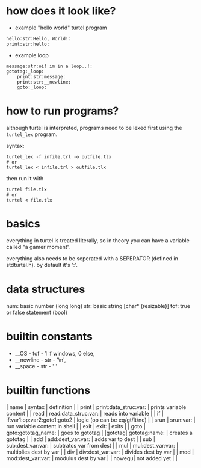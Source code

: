 # how does it look like?

- example "hello world" turtel program
```
hello:str:Hello, World!:
print:str:hello:
```
- example loop
```
message:str:oi! im in a loop..!:
gototag:_loop:
	print:str:message:
	print:str:__newline:
	goto:_loop:
```

# how to run programs?

although turtel is interpreted, programs need to be lexed first using the `turtel_lex` program.

syntax:
```
turtel_lex -f infile.trl -o outfile.tlx
# or
turtel_lex < infile.trl > outfile.tlx
```

then run it with
```
turtel file.tlx
# or
turtel < file.tlx
```

# basics

everything in turtel is treated literally, so in theory you can have a variable called "a gamer moment".

everything also needs to be seperated with a SEPERATOR (defined in stdturtel.h). by default it's ':'.

# data structures

num: basic number (long long)
str: basic string [char\* (resizable)]
tof: true or false statement (bool)

# builtin constants

- \_\_OS - tof - 1 if windows, 0 else,
- \_\_newline - str - '\\n',
- \_\_space - str - ' '

# builtin functions

| name	| syntax			| definition			|
| print	| print:data_struc:var:		| prints variable content	|
| read	| read:data_struc:var:		| reads into variable		|
| if	| if:var1:op:var2:goto1:goto2	| logic (op can be eq/gt/lt/ne)	|
| srun	| srun:var:			| run variable content in shell	|
| exit	| exit:				| exits				|
| goto	| goto:gototag_name:		| goes to gototag		|
|gototag| gototag:name:			| creates a gototag		|
| add	| add:dest_var:var:		| adds var to dest		|
| sub	| sub:dest_var:var:		| subtratcs var from dest	|
| mul	| mul:dest_var:var:		| multiplies dest by var	|
| div	| div:dest_var:var:		| divides dest by var		|
| mod	| mod:dest_var:var:		| modulus dest by var		|
| nowequ| not added yet			|				|
